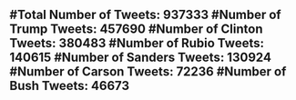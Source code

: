 #Total Number of Tweets: 937333 
#Number of Trump Tweets: 457690
#Number of Clinton Tweets: 380483
#Number of Rubio Tweets: 140615
#Number of Sanders Tweets: 130924
#Number of Carson Tweets: 72236
#Number of Bush Tweets: 46673
---
